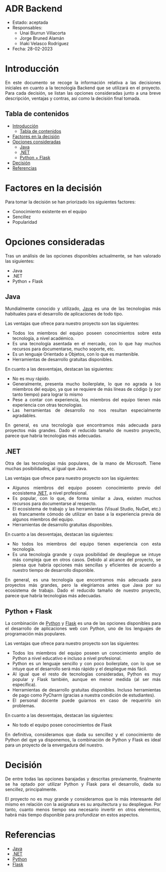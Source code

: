 # ADR Backend<!-- omit from toc -->

* Estado: aceptada
* Responsables:
  * Unai Biurrun Villacorta
  * Jorge Bruned Alamán
  * Iñaki Velasco Rodríguez
* Fecha: 28-02-2023

# Introducción
<div style="text-align: justify!important">

En este documento se recoge la información relativa a las decisiones iniciales en cuanto a la tecnología Backend que se utilizará en el proyecto. 
Para cada decisión, se listan las opciones consideradas junto a una breve descripción, ventajas y contras, así como la decisión final tomada.
</div>

## Tabla de contenidos

<!-- TOC -->
- [Introducción](#introducción)
  - [Tabla de contenidos](#tabla-de-contenidos)
- [Factores en la decisión](#factores-en-la-decisión)
- [Opciones consideradas](#opciones-consideradas)
  - [Java](#java)
  - [.NET](#net)
  - [Python + Flask](#python--flask)
- [Decisión](#decisión)
- [Referencias](#referencias)
<!-- TOC -->

# Factores en la decisión
<div style="text-align: justify!important">

Para tomar la decisión se han priorizado los siguientes factores:
* Conocimiento existente en el equipo
* Sencillez
* Popularidad
</div>

# Opciones consideradas
<div style="text-align: justify!important">

Tras un análisis de las opciones disponibles actualmente, se han valorado las siguientes:
* Java
* .NET
* Python + Flask
</div>

## Java
<div style="text-align: justify!important">

Mundialmente conocido y utilizado, [Java](https://www.java.com/es/) es una de las tecnologías más habituales para el desarrollo de aplicaciones de todo tipo. 

Las ventajas que ofrece para nuestro proyecto son las siguientes:

* Todos los miembros del equipo poseen conocimientos sobre esta tecnología, a nivel académico.
* Es una tecnología asentada en el mercado, con lo que hay muchos recursos para documentarse, mucho soporte, etc.
* Es un lenguaje Orientado a Objetos, con lo que es mantenible.
* Herramientas de desarrollo gratuitas disponibles.

En cuanto a las desventajas, destacan las siguientes:
* No es muy rápido.
* Generalmente, presenta mucho boilerplate, lo que no agrada a los miembros del equipo, ya que se requiere de más líneas de código (y por tanto tiempo) para lograr lo mismo
* Pese a contar con experiencia, los miembros del equipo tienen más experiencia con otras tecnologías.
* Las herramientas de desarrollo no nos resultan especialmente agradables.

En general, es una tecnología que encontramos más adecuada para proyectos más grandes. Dado el reducido tamaño de nuestro proyecto, parece que habría tecnologías más adecuadas.
  
</div>

## .NET
<div style="text-align: justify!important">

Otra de las tecnologías más populares, de la mano de Microsoft. Tiene muchas posibilidades, al igual que Java.

Las ventajas que ofrece para nuestro proyecto son las siguientes:
* Algunos miembros del equipo poseen conocimiento previo del ecosistema [.NET](https://dotnet.microsoft.com/es-es/), a nivel profesional.
* Es popular, con lo que, de forma similar a Java, existen muchos recursos para documentarse al respecto.
* El ecosistema de trabajo y las herramientas (Visual Studio, NuGet, etc.) es francamente cómodo de utilizar en base a la experiencia previa de algunos miembros del equipo.
* Herramientas de desarrollo gratuitas disponibles.

En cuanto a las desventajas, destacan las siguientes:

* No todos los miembros del equipo tienen experiencia con esta tecnología.
* Es una tecnología grande y cuya posibilidad de despliegue se intuye más compleja que en otros casos. Debido al alcance del proyecto, se piensa que habría opciones más sencillas y eficientes de acuerdo a nuestro tiempo de desarrollo disponible.

En general, es una tecnología que encontramos más adecuada para proyectos más grandes, pero la elegiríamos antes que Java por su ecosistema de trabajo. Dado el reducido tamaño de nuestro proyecto, parece que habría tecnologías más adecuadas.
  
</div>

## Python + Flask
<div style="text-align: justify!important">

La combinación de [Python](https://www.python.org/downloads/) y [Flask](https://flask.palletsprojects.com/en/2.2.x/) es una de las opciones disponibles para el desarrollo de aplicaciones web con Python, uno de los lenguajes de programación más populares.

Las ventajas que ofrece para nuestro proyecto son las siguientes:
* Todos los miembros del equipo poseen un conocimiento amplio de Python a nivel educativo e incluso a nivel profesional.
* Python es un lenguaje sencillo y con poco boilerplate, con lo que se intuye que el desarrollo será más rápido y el despliegue más fácil.
* Al igual que el resto de tecnologías consideradas, Python es muy popular y Flask también, aunque en menor medida (al ser más específica).
* Herramientas de desarrollo gratuitas disponibles. Incluso herramientas de pago como PyCharm (gracias a nuestra condición de estudiantes).
* El personal docente puede guiarnos en caso de requerirlo sin problemas.

En cuanto a las desventajas, destacan las siguientes:
* No todo el equipo posee conocimientos de Flask

En definitiva, consideramos que dada su sencillez y el conocimiento de Python del qye ya disponemos, la combinación de Python y Flask es ideal para un proyecto de la envergadura del nuestro.
</div>


# Decisión
<div style="text-align: justify!important">

De entre todas las opciones barajadas y descritas previamente, finalmente se ha optado por utilizar Python y Flask para el desarrollo, dada su sencillez, principalmente.

El proyecto no es muy grande y consideramos que lo más interesante del mismo en relación con la asignatura es su arquitectura y su despliegue. Por tanto, cuanto menos tiempo sea necesario invertir en otros elementos, habrá más tiempo disponible para profundizar en estos aspectos. 
</div>

# Referencias<!-- opcional -->
<div style="text-align: justify!important">

* [Java](https://www.java.com/es/)
* [.NET](https://dotnet.microsoft.com/es-es/)
* [Python](https://www.python.org/downloads/)
* [Flask](https://flask.palletsprojects.com/en/2.2.x/)

</div>